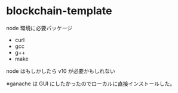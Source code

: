 # blockchain-template

node 環境に必要パッケージ

- curl
- gcc
- g++
- make

node はもしかしたら v10 が必要かもしれない

※ganache は GUI にしたかったのでローカルに直接インストールした。
